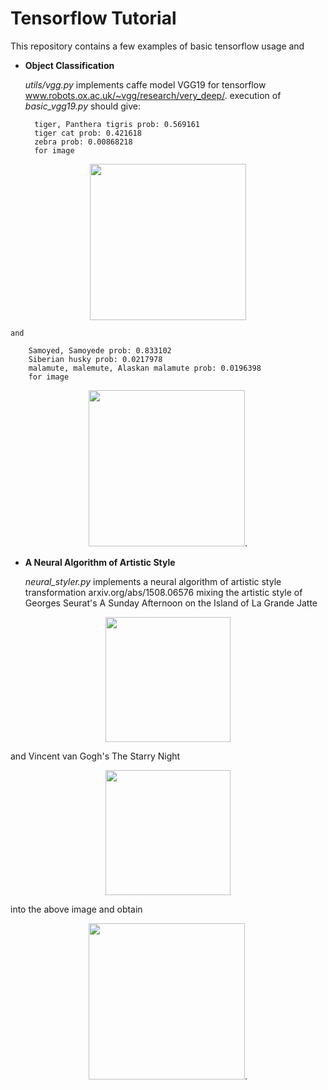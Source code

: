 # Tensorflow Tutorial

This repository contains a few examples of basic tensorflow usage and

- **Object Classification**

	*utils/vgg.py* implements caffe model VGG19 for tensorflow
	www.robots.ox.ac.uk/~vgg/research/very_deep/.
	execution of *basic_vgg19.py* should give:

		tiger, Panthera tigris prob: 0.569161
		tiger cat prob: 0.421618
		zebra prob: 0.00868218
		for image
<p align="center">
  <img src="https://github.com/sy0302/TensorflowTutorial/blob/master/data/img/tiger.jpg" width="250">
</p>

	and

		Samoyed, Samoyede prob: 0.833102
		Siberian husky prob: 0.0217978
		malamute, malemute, Alaskan malamute prob: 0.0196398
		for image
<p align="center">
  <img src="https://github.com/sy0302/TensorflowTutorial/blob/master/data/img/file.jpg" height="250"/>.
</p>

- **A Neural Algorithm of Artistic Style**

	*neural_styler.py* implements a neural algorithm of artistic style transformation
	arxiv.org/abs/1508.06576
	mixing the artistic style of Georges Seurat's A Sunday Afternoon on the Island of La Grande Jatte
<p align="center">
  <img src="https://github.com/sy0302/TensorflowTutorial/blob/master/data/img/art1.jpg" height="200"/>
</p>
	and Vincent van Gogh's The Starry Night
<p align="center">
  <img src="https://github.com/sy0302/TensorflowTutorial/blob/master/data/img/art2.jpg" height="200"/>
</p>
	into the above image and obtain
<p align="center">
  <img src="https://github.com/sy0302/TensorflowTutorial/blob/master/data/img/output.jpg" height="250"/>.
</p>
